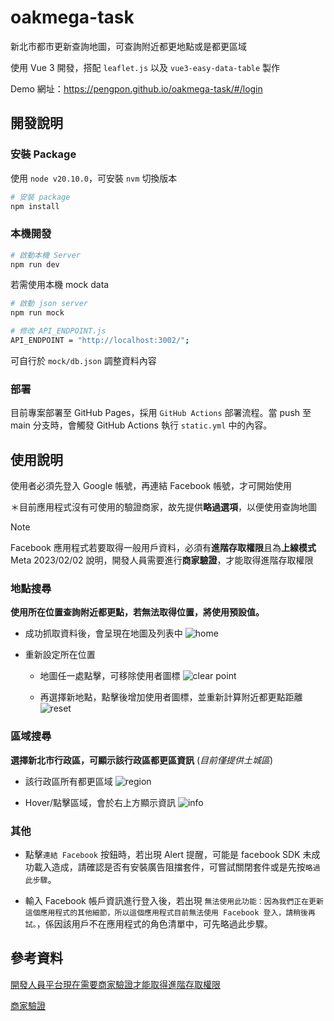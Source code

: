 # oakmega-task
新北市都市更新查詢地圖，可查詢附近都更地點或是都更區域

使用 Vue 3 開發，搭配 `leaflet.js` 以及 `vue3-easy-data-table` 製作

Demo 網址：https://pengpon.github.io/oakmega-task/#/login

## 開發說明
### 安裝 Package
使用 `node v20.10.0`，可安裝 `nvm` 切換版本

```sh
# 安裝 package
npm install
```

### 本機開發
```sh
# 啟動本機 Server
npm run dev
```

若需使用本機 mock data
```sh
# 啟動 json server
npm run mock

# 修改 API_ENDPOINT.js
API_ENDPOINT = "http://localhost:3002/";
```
可自行於 `mock/db.json` 調整資料內容

### 部署
目前專案部署至 GitHub Pages，採用 `GitHub Actions` 部署流程。當 push 至 main 分支時，會觸發 GitHub Actions 執行 `static.yml` 中的內容。

## 使用說明
使用者必須先登入 Google 帳號，再連結 Facebook 帳號，才可開始使用

＊目前應用程式沒有可使用的驗證商家，故先提供**略過選項**，以便使用查詢地圖

> [!NOTE]
> Facebook 應用程式若要取得一般用戶資料，必須有**進階存取權限**且為**上線模式**
> Meta 2023/02/02 說明，開發人員需要進行**商家驗證**，才能取得進階存取權限

### 地點搜尋
**使用所在位置查詢附近都更點，若無法取得位置，將使用預設值。**

- 成功抓取資料後，會呈現在地圖及列表中
  ![home](./docs/image/home.png)

- 重新設定所在位置
  - 地圖任一處點擊，可移除使用者圖標
  ![clear point](./docs/image/location-clear-point.png)

  - 再選擇新地點，點擊後增加使用者圖標，並重新計算附近都更點距離
  ![reset](./docs/image/location-set-point.png)

### 區域搜尋
**選擇新北市行政區，可顯示該行政區都更區資訊** (*目前僅提供土城區*)

- 該行政區所有都更區域
  ![region](./docs/image/district-show-region.png)

- Hover/點擊區域，會於右上方顯示資訊
  ![info](./docs/image/district-show-info.png)


### 其他
- 點擊`連結 Facebook` 按鈕時，若出現 Alert 提醒，可能是 facebook SDK 未成功載入造成，請確認是否有安裝廣告阻擋套件，可嘗試關閉套件或是先按`略過此步驟`。

- 輸入 Facebook 帳戶資訊進行登入後，若出現 `無法使用此功能：因為我們正在更新這個應用程式的其他細節，所以這個應用程式目前無法使用 Facebook 登入，請稍後再試。`，係因該用戶不在應用程式的角色清單中，可先略過此步驟。

## 參考資料

[開發人員平台現在需要商家驗證才能取得進階存取權限](https://developers.facebook.com/blog/post/2023/02/01/developer-platform-requiring-business-verification-for-advanced-access/)

[商家驗證](https://developers.facebook.com/docs/development/release/business-verification/)

